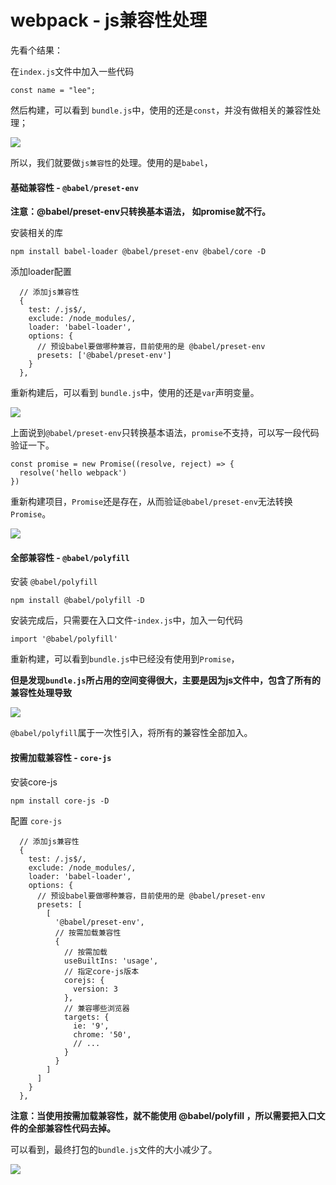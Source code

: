 # webpack - js兼容性处理



先看个结果：

在`index.js`文件中加入一些代码

```
const name = "lee";
```

然后构建，可以看到 `bundle.js`中，使用的还是`const`，并没有做相关的兼容性处理；

![](https://i.loli.net/2021/04/03/pW2QVSTMeqwdDIR.png)



所以，我们就要做`js兼容性`的处理。使用的是`babel`，



#### 基础兼容性 - `@babel/preset-env`



**注意：@babel/preset-env只转换基本语法， 如promise就不行。**



安装相关的库

`npm install babel-loader @babel/preset-env @babel/core -D` 



添加loader配置

```
  // 添加js兼容性
  {
    test: /.js$/,
    exclude: /node_modules/,
    loader: 'babel-loader',
    options: {
      // 预设babel要做哪种兼容，目前使用的是 @babel/preset-env
      presets: ['@babel/preset-env']
    }
  },
```



重新构建后，可以看到 `bundle.js`中，使用的还是`var`声明变量。

![](https://i.loli.net/2021/04/04/T6MKbUJ9IXpNYRh.png)



上面说到`@babel/preset-env`只转换基本语法，`promise`不支持，可以写一段代码验证一下。

```
const promise = new Promise((resolve, reject) => {
  resolve('hello webpack')
})
```



重新构建项目，`Promise`还是存在，从而验证`@babel/preset-env`无法转换`Promise`。

![](https://i.loli.net/2021/04/04/RhmvJPqQaDFLgjO.png)



#### 全部兼容性 - `@babel/polyfill`



安装 `@babel/polyfill`

`npm install @babel/polyfill -D`

安装完成后，只需要在入口文件-`index.js`中，加入一句代码

`import '@babel/polyfill'`

重新构建，可以看到`bundle.js`中已经没有使用到`Promise`， 

**但是发现`bundle.js`所占用的空间变得很大，主要是因为js文件中，包含了所有的兼容性处理导致**

![](https://i.loli.net/2021/04/04/PZsaXRLNul5kCxV.png)

`@babel/polyfill`属于一次性引入，将所有的兼容性全部加入。



#### 按需加载兼容性 - `core-js`

安装core-js

`npm install core-js -D`



配置 `core-js`

```
  // 添加js兼容性
  {
    test: /.js$/,
    exclude: /node_modules/,
    loader: 'babel-loader',
    options: {
      // 预设babel要做哪种兼容，目前使用的是 @babel/preset-env
      presets: [
        [
          '@babel/preset-env',
          // 按需加载兼容性
          {
            // 按需加载
            useBuiltIns: 'usage',
            // 指定core-js版本
            corejs: {
              version: 3
            },
            // 兼容哪些浏览器
            targets: {
              ie: '9',
              chrome: '50',
              // ...
            }
          }
        ]
      ]
    }
  },
```



**注意：当使用按需加载兼容性，就不能使用 @babel/polyfill ，所以需要把入口文件的全部兼容性代码去掉。**



可以看到，最终打包的`bundle.js`文件的大小减少了。

![](https://i.loli.net/2021/04/04/hq5g4toQRDGTnNx.png)